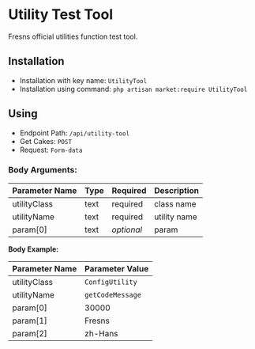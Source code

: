# Utility Test Tool

Fresns official utilities function test tool.

## Installation

- Installation with key name: `UtilityTool`
- Installation using command: `php artisan market:require UtilityTool`

## Using

- Endpoint Path: `/api/utility-tool`
- Get Cakes: `POST`
- Request: `Form-data`

### Body Arguments:

| Parameter Name | Type | Required | Description |
| --- | --- | --- | --- |
| utilityClass | text | required | class name |
| utilityName | text | required | utility name |
| param[0] | text | *optional* | param |

**Body Example:**

| Parameter Name | Parameter Value |
| --- | --- |
| utilityClass | `ConfigUtility` |
| utilityName | `getCodeMessage` |
| param[0] | 30000 |
| param[1] | Fresns |
| param[2] | zh-Hans |
